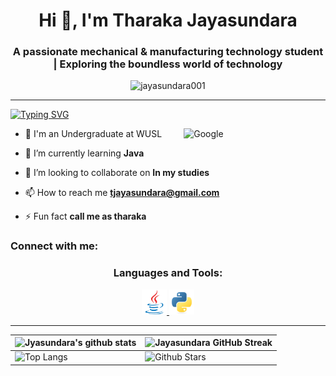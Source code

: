<h1 align="center">Hi 👋, I'm Tharaka Jayasundara</h1>
<h3 align="center">A passionate mechanical & manufacturing technology student | Exploring the boundless world of technology</h3>

<p align="center"> <img src="https://komarev.com/ghpvc/?username=jayasundara001&label=Profile%20views&color=0e75b6&style=flat" alt="jayasundara001" /> </p>

---

 [![Typing SVG](https://readme-typing-svg.herokuapp.com?font=Architects+Daughter&color=7AF79A&size=30&lines=Hey!+I'm+Tharaka!;I'm+a+Undergraduate+student...;And+I'm+a+proud+Srilanka)](https://git.io/typing-svg)


<img width="45%" align="right" alt="Google" src="https://media.licdn.com/dms/image/C561BAQG0k-LbCRwDIA/company-background_10000/0/1584960492564/wayamba_university_cover?e=2147483647&v=beta&t=w8iU8Sx5xT8JUBkNri5TlL8OxhEPTllJXHSIGb7hEkc" />

- 🔭 I'm an Undergraduate at WUSL
  
- 🌱 I’m currently learning **Java**

- 👯 I’m looking to collaborate on **In my studies**

- 📫 How to reach me **tjayasundara@gmail.com**

- ⚡ Fun fact **call me as tharaka**

<h3 align="left">Connect with me:</h3>
<p align="left">
</p>

<h3 align="center">Languages and Tools:</h3>
<p align="center"> <a href="https://www.java.com" target="_blank" rel="noreferrer"> <img src="https://raw.githubusercontent.com/devicons/devicon/master/icons/java/java-original.svg" alt="java" width="40" height="40"/> </a> <a href="https://www.python.org" target="_blank" rel="noreferrer"> <img src="https://raw.githubusercontent.com/devicons/devicon/master/icons/python/python-original.svg" alt="python" width="40" height="40"/> </a> </p>

---
| ![Jyasundara's github stats](https://github-readme-stats.vercel.app/api?username=Jayasundara001&show_icons=true&theme=tokyonight) | ![Jayasundara GitHub Streak](https://github-readme-streak-stats.herokuapp.com/?user=Jayasundara001&theme=tokyonight) |
| --- | --- |
| ![Top Langs](https://github-readme-stats.vercel.app/api/top-langs/?username=Jayasundara001&theme=tokyonight) | ![Github Stars](https://github-readme-stats.vercel.app/api?username=Jayasundara001&show_icons=true&locale=en&count_private=true&hide_rank=true&custom_title=My%20GitHub%20Stats&disable_animations=true&theme=tokyonight) |
